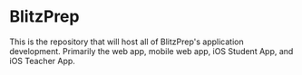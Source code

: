 # BlitzPrep

This is the repository that will host all of BlitzPrep's application development. Primarily the web app, mobile web app, iOS Student App, and iOS Teacher App. 

